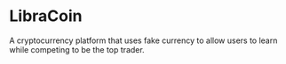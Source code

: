 # LibraCoin
A cryptocurrency platform that uses fake currency to allow users to learn while competing to be the top trader.
